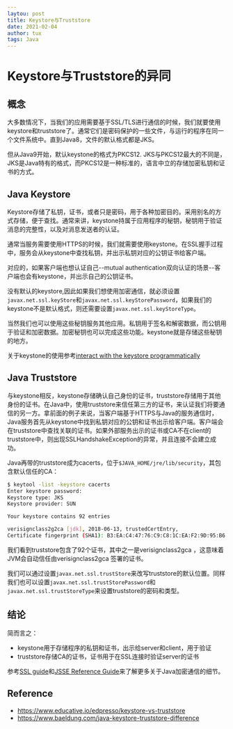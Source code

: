```yaml
---
laytou: post
title: Keystore与Truststore
date: 2021-02-04
author: tux
tags: Java
---
```


# Keystore与Truststore的异同

## 概念

大多数情况下，当我们的应用需要基于SSL/TLS进行通信的时候，我们就要使用keystore和truststore了。通常它们是密码保护的一些文件，与运行的程序在同一个文件系统中。直到Java8，文件的默认格式都是JKS。

但从Java9开始，默认keystone的格式为PKCS12. JKS与PKCS12最大的不同是，JKS是Java特有的格式，而PKCS12是一种标准的，语言中立的存储加密私钥和证书的方式。

## Java Keystore

Keystore存储了私钥，证书，或者只是密码，用于各种加密目的。采用别名的方式存储，便于查找。通常来讲，keystone持属于应用程序的秘钥，秘钥用于验证消息的完整性，以及对消息发送者的认证。

通常当服务需要使用HTTPS的时候，我们就需要使用keystone。在SSL握手过程中，服务会从keystone中查找私钥，并出示私钥对应的公钥证书给客户端。

对应的，如果客户端也想认证自己--mutual authentication双向认证的场景--客户端也会有keystone，并出示自己的公钥证书。

没有默认的keystore,因此如果我们想使用加密通信，就必须设置`javax.net.ssl.keyStore`和`javax.net.ssl.keyStorePassword`，如果我们的keystone不是默认格式，则还需要设置`javax.net.ssl.keyStoreType`。

当然我们也可以使用这些秘钥服务其他应用。私钥用于签名和解密数据，而公钥用于验证和加密数据。加密秘钥也可以完成这些功能。keystone就是存储这些秘钥的地方。

关于keystone的使用参考[interact with the keystore programmatically](https://www.baeldung.com/java-keystore)

## Java Truststore

与keystone相反，keystone存储确认自己身份的证书，truststore存储用于其他身份的证书。在Java中，使用truststore来信任第三方的证书，来认证我们将要通信的另一方。拿前面的例子来说，当客户端基于HTTPS与Java的服务通信时，Java服务首先从keystone中找到私钥对应的公钥和证书出示给客户端。客户端会在truststore中查找关联的证书。如果外部服务出示的证书或CA不在client的truststore中，则出现SSLHandshakeException的异常，并且连接不会建立成功。

Java再带的truststore成为cacerts，位于`$JAVA_HOME/jre/lib/security`，其包含默认信任的CA：

```bash
$ keytool -list -keystore cacerts
Enter keystore password:
Keystore type: JKS
Keystore provider: SUN

Your keystore contains 92 entries

verisignclass2g2ca [jdk], 2018-06-13, trustedCertEntry,
Certificate fingerprint (SHA1): B3:EA:C4:47:76:C9:C8:1C:EA:F2:9D:95:B6:CC:A0:08:1B:67:EC:9D
```
我们看到truststore包含了92个证书，其中之一是verisignclass2gca ，这意味着JVM会自动信任由verisignclass2gca 签署的证书。

我们可以通过设置`javax.net.ssl.trustStore`来改写truststore的默认位置。同样我们也可以设置`javax.net.ssl.trustStorePassword`和`javax.net.ssl.trustStoreType`来设置truststore的密码和类型。

## 结论

简而言之：

- keystone用于存储程序的私钥和证书，出示给server和client，用于验证
- truststore存储CA的证书，证书用于在SSL连接时验证server的证书

参考[SSL guide](https://www.baeldung.com/java-ssl)和[JSSE Reference Guide](https://docs.oracle.com/javase/8/docs/technotes/guides/security/jsse/JSSERefGuide.html)来了解更多关于Java加密通信的细节。

## Reference

- https://www.educative.io/edpresso/keystore-vs-truststore
- https://www.baeldung.com/java-keystore-truststore-difference



